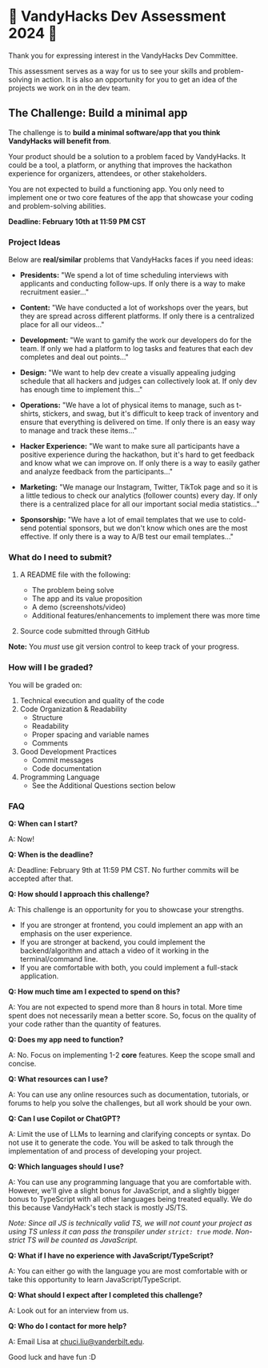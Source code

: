 # 🚀 VandyHacks Dev Assessment 2024 🚀

Thank you for expressing interest in the VandyHacks Dev Committee.

This assessment serves as a way for us to see your skills and problem-solving in action. It is also an opportunity for you to get an idea of the projects we work on in the dev team.

## The Challenge: Build a minimal app

The challenge is to **build a minimal software/app that you think VandyHacks will benefit from**.

Your product should be a solution to a problem faced by VandyHacks. It could be a tool, a platform, or anything that improves the hackathon experience for organizers, attendees, or other stakeholders.

You are not expected to build a functioning app. You only need to implement one or two core features of the app that showcase your coding and problem-solving abilities.

**Deadline: February 10th at 11:59 PM CST**

### Project Ideas

Below are **real/similar** problems that VandyHacks faces if you need ideas:

- **Presidents:** "We spend a lot of time scheduling interviews with applicants and conducting follow-ups. If only there is a way to make recruitment easier..."

- **Content:** "We have conducted a lot of workshops over the years, but they are spread across different platforms. If only there is a centralized place for all our videos..."

- **Development:** "We want to gamify the work our developers do for the team. If only we had a platform to log tasks and features that each dev completes and deal out points..."

- **Design:** "We want to help dev create a visually appealing judging schedule that all hackers and judges can collectively look at. If only dev has enough time to implement this..."

- **Operations:** "We have a lot of physical items to manage, such as t-shirts, stickers, and swag, but it's difficult to keep track of inventory and ensure that everything is delivered on time. If only there is an easy way to manage and track these items..."

- **Hacker Experience:** "We want to make sure all participants have a positive experience during the hackathon, but it's hard to get feedback and know what we can improve on. If only there is a way to easily gather and analyze feedback from the participants..."

- **Marketing:** "We manage our Instagram, Twitter, TikTok page and so it is a little tedious to check our analytics (follower counts) every day. If only there is a centralized place for all our important social media statistics..."

- **Sponsorship:** "We have a lot of email templates that we use to cold-send potential sponsors, but we don't know which ones are the most effective. If only there is a way to A/B test our email templates..."

### What do I need to submit?

1.  A README file with the following:

    - The problem being solve
    - The app and its value proposition
    - A demo (screenshots/video)
    - Additional features/enhancements to implement there was more time

2.  Source code submitted through GitHub

**Note:** You _must_ use git version control to keep track of your progress.

### How will I be graded?

You will be graded on:

1. Technical execution and quality of the code
1. Code Organization & Readability
   - Structure
   - Readability
   - Proper spacing and variable names
   - Comments
1. Good Development Practices
   - Commit messages
   - Code documentation
1. Programming Language
   - See the Additional Questions section below

### FAQ

**Q: When can I start?**

A: Now!

**Q: When is the deadline?**

A: Deadline: February 9th at 11:59 PM CST. No further commits will be accepted after that.

**Q: How should I approach this challenge?**

A: This challenge is an opportunity for you to showcase your strengths.

- If you are stronger at frontend, you could implement an app with an emphasis on the user experience.
- If you are stronger at backend, you could implement the backend/algorithm and attach a video of it working in the terminal/command line.
- If you are comfortable with both, you could implement a full-stack application.

**Q: How much time am I expected to spend on this?**

A: You are not expected to spend more than 8 hours in total. More time spent does not necessarily mean a better score. So, focus on the quality of your code rather than the quantity of features.

**Q: Does my app need to function?**

A: No. Focus on implementing 1-2 **core** features. Keep the scope small and concise.

**Q: What resources can I use?**

A: You can use any online resources such as documentation, tutorials, or forums to help you solve the challenges, but all work should be your own.

**Q: Can I use Copilot or ChatGPT?**

A: Limit the use of LLMs to learning and clarifying concepts or syntax. Do not use it to generate the code. You will be asked to talk through the implementation of and process of developing your project.

**Q: Which languages should I use?**

A: You can use any programming language that you are comfortable with. However, we'll give a slight bonus for JavaScript, and a slightly bigger bonus to TypeScript with all other languages being treated equally. We do this because VandyHack's tech stack is mostly JS/TS.

_Note: Since all JS is technically valid TS, we will not count your project as using TS unless it can pass the transpiler under `strict: true` mode. Non-strict TS will be counted as JavaScript._

**Q: What if I have no experience with JavaScript/TypeScript?**

A: You can either go with the language you are most comfortable with or take this opportunity to learn JavaScript/TypeScript.

**Q: What should I expect after I completed this challenge?**

A: Look out for an interview from us.

**Q: Who do I contact for more help?**

A: Email Lisa at chuci.liu@vanderbilt.edu.

Good luck and have fun :D

